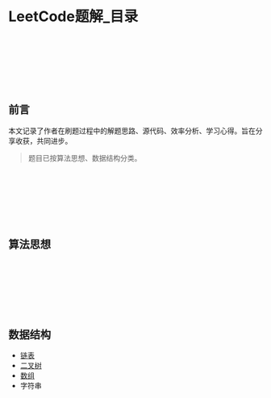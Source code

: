 # LeetCode题解_目录

<br><br><br><br><br><br>

## 前言

本文记录了作者在刷题过程中的解题思路、源代码、效率分析、学习心得。旨在分享收获，共同进步。

> 题目已按算法思想、数据结构分类。

<br><br><br><br><br><br>

## 算法思想

<br><br><br><br><br><br>

## 数据结构

* [链表](https://github.com/AnthonyCJ/CS-Notes/blob/trunk/notes/algorithm/leetcode/datastructure/LeetCode题解_链表.md)
* [二叉树](https://github.com/AnthonyCJ/CS-Notes/blob/trunk/notes/algorithm/leetcode/datastructure/LeetCode题解_二叉树.md)
* [数组](https://github.com/AnthonyCJ/CS-Notes/blob/trunk/notes/algorithm/leetcode/datastructure/LeetCode题解_数组.md)
* 字符串

